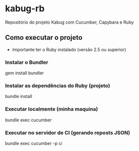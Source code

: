 # kabug-rb
Repositório do projeto Kabug com Cucumber, Capybara e Ruby

## Como executar o projeto

* Importante ter o Ruby instalado (versão 2.5 ou superior)

### Instalar o Bundler

gem install bundler

### Instalar as dependências do Ruby (projeto)

bundle install

### Executar localmente (minha maquina)

bundle exec cucumber

### Executar no servidor de CI (gerando reposts JSON)

bundle exec cucumber -p ci
